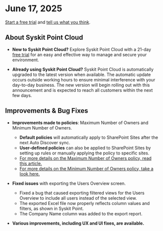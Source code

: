 ﻿---
description: This article lists improvements and bug fixes in the Syskit Point Cloud version 2025.3.96.11
---

# June 17, 2025

[Start a free trial](https://www.syskit.com/products/point/free-trial/) and [tell us what you think](https://www.syskit.com/company/contact-us/).

## About Syskit Point Cloud

* **New to Syskit Point Cloud?** Explore Syskit Point Cloud with a 21-day [free trial](https://www.syskit.com/products/point/free-trial/) for an easy and effective way to manage and secure your environment.

* **Already using Syskit Point Cloud?** Syskit Point Cloud is automatically upgraded to the latest version when available. The automatic update occurs outside working hours to ensure minimal interference with your day-to-day business. The new version will begin rolling out with this announcement and is expected to reach all customers within the next few days.

## Improvements & Bug Fixes 

* **Improvements made to policies**: Maximum Number of Owners and Minimum Number of Owners.
  * **Default policies** will automatically apply to SharePoint Sites after the next Auto Discover sync.
  * **User-defined policies** can also be applied to SharePoint Sites by setting up rules or manually applying the policy to specific sites. 
  * [For more details on the Maximum Number of Owners policy, read this article.](../../governance-and-automation/automated-workflows/maximum-number-of-owners-admin.md)
  * [For more details on the Minimum Number of Owners policy, take a look here.](../../governance-and-automation/automated-workflows/minimum-number-of-owners-admin.md)

* **Fixed issues** with exporting the Users Overview screen. 
  * Fixed a bug that caused exporting filtered views for the Users Overview to include all users instead of the selected view. 
  * The exported Excel file now properly reflects column values and filters, as shown in Syskit Point.
  * The Company Name column was added to the export report.

* **Various improvements, including UX and UI fixes, are available.**